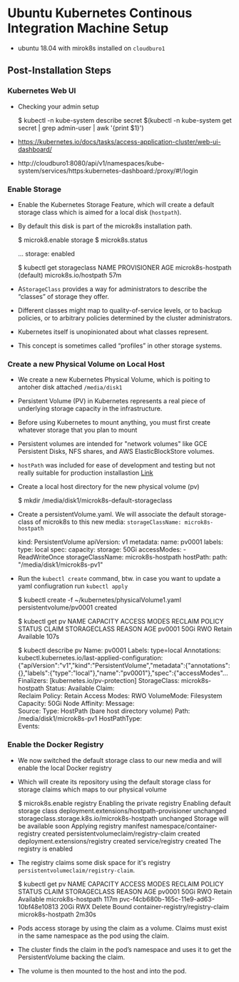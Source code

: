 # Ubuntu Kubernetes Continous Integration Machine Setup

* ubuntu 18.04 with mirok8s installed on `cloudburo1`

## Post-Installation Steps

### Kubernetes Web UI


* Checking your admin setup 


    $ kubectl -n kube-system describe secret $(kubectl -n kube-system get secret | grep admin-user | awk '{print $1}')


* https://kubernetes.io/docs/tasks/access-application-cluster/web-ui-dashboard/
* http://cloudburo1:8080/api/v1/namespaces/kube-system/services/https:kubernetes-dashboard:/proxy/#!/login

### Enable Storage 

* Enable the Kubernetes Storage Feature, which will create a default storage class which is aimed for a 
  local disk (`hostpath`).
* By default this disk is part of the microk8s installation path. 


    $ microk8.enable storage
    $ microk8s.status
    
    ... storage: enabled
    
    $ kubectl get storageclass
    NAME                          PROVISIONER            AGE
    microk8s-hostpath (default)   microk8s.io/hostpath   57m


* A`StorageClass` provides a way for administrators to describe the “classes” of storage they offer. 
* Different classes might map to quality-of-service levels, or to backup policies, or to arbitrary 
  policies determined by the cluster administrators. 
* Kubernetes itself is unopinionated about what classes represent. 
* This concept is sometimes called “profiles” in other storage systems.


### Create a new  Physical Volume on Local Host

* We create a new Kubernetes Physical Volume, which is poiting to antoher disk attached `/media/disk1`
* Persistent Volume (PV) in Kubernetes represents a real piece of underlying storage capacity in the 
  infrastructure. 
* Before using Kubernetes to mount anything, you must first create whatever storage that you plan to mount
* Persistent volumes are intended for "network volumes" like GCE Persistent Disks, NFS shares, and 
  AWS ElasticBlockStore volumes. 
* `hostPath` was included for ease of development and testing but not really suitable for production installastion
[Link](https://access.redhat.com/documentation/en-us/red_hat_enterprise_linux_atomic_host/7/html/getting_started_with_kubernetes/get_started_provisioning_storage_in_kubernetes#kubernetes_persistent_volumes)
                                                           

* Create a local host directory for the new physical volume (pv)


    $ mkdir /media/disk1/microk8s-default-storageclass

* Create a persistentVolume.yaml. We will associate the default storage-class of microk8s to this new media: `storageClassName: microk8s-hostpath`

    kind: PersistentVolume
    apiVersion: v1
    metadata:
      name: pv0001
      labels:
        type: local
    spec:
      capacity:
        storage: 50Gi
      accessModes:
        - ReadWriteOnce
      storageClassName: microk8s-hostpath
      hostPath:
        path: "/media/disk1/microk8s-pv1"
        

* Run the `kubectl create` command, btw. in case you want to update a yaml confiugration run `kubectl apply`  


     $ kubectl create -f ~/kubernetes/physicalVolume1.yaml
     persistentvolume/pv0001 created
     
     $ kubectl get pv
     NAME     CAPACITY   ACCESS MODES   RECLAIM POLICY   STATUS      CLAIM   STORAGECLASS   REASON   AGE
     pv0001   50Gi       RWO            Retain           Available                                   107s
     
     $ kubectl describe pv
       Name:            pv0001
       Labels:          type=local
       Annotations:     kubectl.kubernetes.io/last-applied-configuration:
                          {"apiVersion":"v1","kind":"PersistentVolume","metadata":{"annotations":{},"labels":{"type":"local"},"name":"pv0001"},"spec":{"accessModes"...
       Finalizers:      [kubernetes.io/pv-protection]
       StorageClass:    microk8s-hostpath
       Status:          Available
       Claim:           
       Reclaim Policy:  Retain
       Access Modes:    RWO
       VolumeMode:      Filesystem
       Capacity:        50Gi
       Node Affinity:   <none>
       Message:         
       Source:
           Type:          HostPath (bare host directory volume)
           Path:          /media/disk1/microk8s-pv1
           HostPathType:  
       Events:            <none>


### Enable the Docker Registry

* We now switched the default storage class to our new media and will enable the local Docker registry
* Which will create its repository using the default storage class for storage claims which maps to our physical volume


    $ microk8s.enable registry
    Enabling the private registry
    Enabling default storage class
    deployment.extensions/hostpath-provisioner unchanged
    storageclass.storage.k8s.io/microk8s-hostpath unchanged
    Storage will be available soon
    Applying registry manifest
    namespace/container-registry created
    persistentvolumeclaim/registry-claim created
    deployment.extensions/registry created
    service/registry created
    The registry is enabled


* The registry claims some disk space for it's registry `persistentvolumeclaim/registry-claim`.


    $ kubectl get pv
    NAME                                       CAPACITY   ACCESS MODES   RECLAIM POLICY   STATUS      CLAIM                               STORAGECLASS        REASON   AGE
    pv0001                                     50Gi       RWO            Retain           Available                                       microk8s-hostpath            117m
    pvc-f4cb680b-165c-11e9-ad63-10bf48e10813   20Gi       RWX            Delete           Bound       container-registry/registry-claim   microk8s-hostpath            2m30s


* Pods access storage by using the claim as a volume. Claims must exist in the same namespace as the pod using the claim. 
* The cluster finds the claim in the pod’s namespace and uses it to get the PersistentVolume backing the claim. 
* The volume is then mounted to the host and into the pod.






    
    

    
    
    

